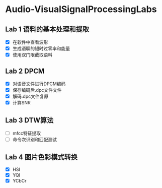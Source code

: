 # Audio-VisualSignalProcessingLabs

## Lab 1 语料的基本处理和提取

- [x] 在软件中查看波形
- [x] 生成语聊的短时过零率和能量
- [x] 使用双门限截取语料

## Lab 2 DPCM  

- [x] 对语音文件进行DPCM编码
- [x] 保存编码后.dpc文件文件
- [x] 解码.dpc文件复原
- [x] 计算SNR

## Lab 3 DTW算法

- [ ] mfcc特征提取
- [ ] 命令次识别和匹配测试

## Lab 4 图片色彩模式转换 

- [x] HSI
- [x] YQI
- [x] YCbCr